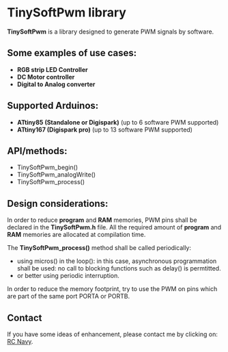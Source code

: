 TinySoftPwm library
===================

**TinySoftPwm** is a library designed to generate PWM signals by software.

Some examples of use cases:
-------------------------
* **RGB strip LED Controller**
* **DC Motor controller**
* **Digital to Analog converter**

Supported Arduinos:
------------------
* **ATtiny85 (Standalone or Digispark)** (up to 6 software PWM supported)
* **ATtiny167 (Digispark pro)** (up to 13 software PWM supported)

API/methods:
-----------
* TinySoftPwm_begin()
* TinySoftPwm_analogWrite()
* TinySoftPwm_process()


Design considerations:
---------------------
In order to reduce **program** and **RAM** memories, PWM pins shall be declared in the **TinySoftPwm.h** file. All the required amount of **program** and **RAM** memories are allocated at compilation time.

The **TinySoftPwm_process()** method shall be called periodically:

* using micros() in the loop(): in this case, asynchronous programmation shall be used: no call to blocking functions such as delay() is permtitted.
* or better using periodic interruption.

In order to reduce the memory footprint, try to use the PWM on pins which are part of the same port PORTA or PORTB.

Contact
-------

If you have some ideas of enhancement, please contact me by clicking on: [RC Navy](http://p.loussouarn.free.fr/contact.html).

